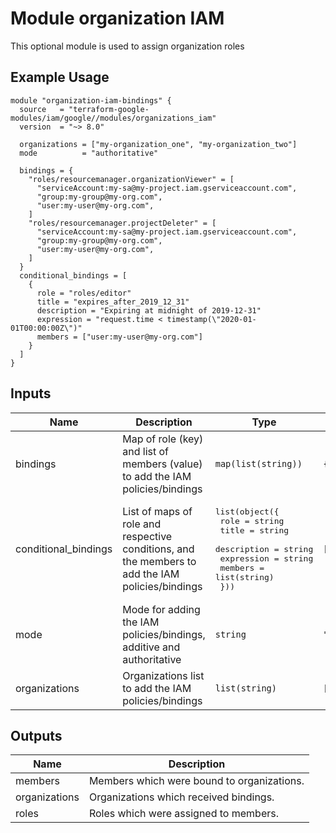 # Module organization IAM

This optional module is used to assign organization roles

## Example Usage
```
module "organization-iam-bindings" {
  source   = "terraform-google-modules/iam/google//modules/organizations_iam"
  version  = "~> 8.0"

  organizations = ["my-organization_one", "my-organization_two"]
  mode          = "authoritative"

  bindings = {
    "roles/resourcemanager.organizationViewer" = [
      "serviceAccount:my-sa@my-project.iam.gserviceaccount.com",
      "group:my-group@my-org.com",
      "user:my-user@my-org.com",
    ]
    "roles/resourcemanager.projectDeleter" = [
      "serviceAccount:my-sa@my-project.iam.gserviceaccount.com",
      "group:my-group@my-org.com",
      "user:my-user@my-org.com",
    ]
  }
  conditional_bindings = [
    {
      role = "roles/editor"
      title = "expires_after_2019_12_31"
      description = "Expiring at midnight of 2019-12-31"
      expression = "request.time < timestamp(\"2020-01-01T00:00:00Z\")"
      members = ["user:my-user@my-org.com"]
    }
  ]
}
```

<!-- BEGINNING OF PRE-COMMIT-TERRAFORM DOCS HOOK -->
## Inputs

| Name | Description | Type | Default | Required |
|------|-------------|------|---------|:--------:|
| bindings | Map of role (key) and list of members (value) to add the IAM policies/bindings | `map(list(string))` | `{}` | no |
| conditional\_bindings | List of maps of role and respective conditions, and the members to add the IAM policies/bindings | <pre>list(object({<br>    role        = string<br>    title       = string<br>    description = string<br>    expression  = string<br>    members     = list(string)<br>  }))</pre> | `[]` | no |
| mode | Mode for adding the IAM policies/bindings, additive and authoritative | `string` | `"additive"` | no |
| organizations | Organizations list to add the IAM policies/bindings | `list(string)` | `[]` | no |

## Outputs

| Name | Description |
|------|-------------|
| members | Members which were bound to organizations. |
| organizations | Organizations which received bindings. |
| roles | Roles which were assigned to members. |

<!-- END OF PRE-COMMIT-TERRAFORM DOCS HOOK -->

